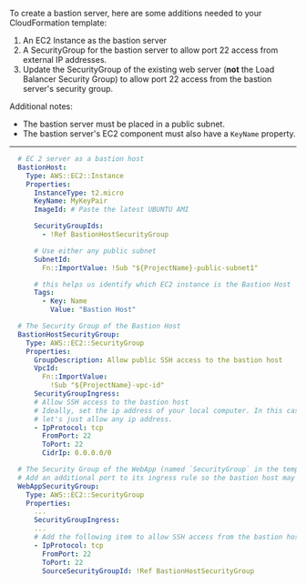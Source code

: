 To create a bastion server, here are some additions needed to your CloudFormation template:

1. An EC2 Instance as the bastion server
2. A SecurityGroup for the bastion server to allow port 22 access from external IP addresses.
3. Update the SecurityGroup of the existing web server (**not** the Load Balancer Security Group) to allow port 22 access from the bastion server's security group.

Additional notes:
- The bastion server must be placed in a public subnet.
- The bastion server's EC2 component must also have a `KeyName` property.

---

```yaml
  # EC 2 server as a bastion host
  BastionHost:
    Type: AWS::EC2::Instance
    Properties:
      InstanceType: t2.micro
      KeyName: MyKeyPair
      ImageId: # Paste the latest UBUNTU AMI

      SecurityGroupIds:
        - !Ref BastionHostSecurityGroup

      # Use either any public subnet
      SubnetId:
        Fn::ImportValue: !Sub "${ProjectName}-public-subnet1"

      # this helps us identify which EC2 instance is the Bastion Host
      Tags:
        - Key: Name
          Value: "Bastion Host"

  # The Security Group of the Bastion Host
  BastionHostSecurityGroup:
    Type: AWS::EC2::SecurityGroup
    Properties:
      GroupDescription: Allow public SSH access to the bastion host
      VpcId:
        Fn::ImportValue:
          !Sub "${ProjectName}-vpc-id"
      SecurityGroupIngress:
      # Allow SSH access to the bastion host
      # Ideally, set the ip address of your local computer. In this case, though,
      # let's just allow any ip address.
      - IpProtocol: tcp
        FromPort: 22
        ToPort: 22
        CidrIp: 0.0.0.0/0

  # The Security Group of the WebApp (named `SecurityGroup` in the template)
  # Add an additional port to its ingress rule so the bastion host may connect into it.
  WebAppSecurityGroup:
    Type: AWS::EC2::SecurityGroup
    Properties:
      ...
      SecurityGroupIngress:
      ...
      # Add the following item to allow SSH access from the bastion host
      - IpProtocol: tcp
        FromPort: 22
        ToPort: 22
        SourceSecurityGroupId: !Ref BastionHostSecurityGroup
```